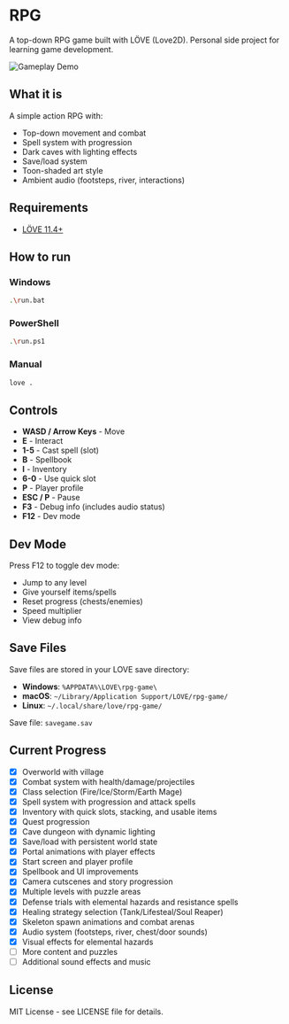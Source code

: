 # RPG

A top-down RPG game built with LÖVE (Love2D). Personal side project for learning game development.

![Gameplay Demo](assets/demo/rpg.gif)

## What it is

A simple action RPG with:
- Top-down movement and combat
- Spell system with progression
- Dark caves with lighting effects
- Save/load system
- Toon-shaded art style
- Ambient audio (footsteps, river, interactions)

## Requirements

- [LÖVE 11.4+](https://love2d.org/)

## How to run

### Windows
```bash
.\run.bat
```

### PowerShell
```bash
.\run.ps1
```

### Manual
```bash
love .
```

## Controls

- **WASD / Arrow Keys** - Move
- **E** - Interact
- **1-5** - Cast spell (slot)
- **B** - Spellbook
- **I** - Inventory
- **6-0** - Use quick slot
- **P** - Player profile
- **ESC / P** - Pause
- **F3** - Debug info (includes audio status)
- **F12** - Dev mode

## Dev Mode

Press F12 to toggle dev mode:
- Jump to any level
- Give yourself items/spells
- Reset progress (chests/enemies)
- Speed multiplier
- View debug info

## Save Files

Save files are stored in your LOVE save directory:
- **Windows**: `%APPDATA%\LOVE\rpg-game\`
- **macOS**: `~/Library/Application Support/LOVE/rpg-game/`
- **Linux**: `~/.local/share/love/rpg-game/`

Save file: `savegame.sav`

## Current Progress

- [x] Overworld with village
- [x] Combat system with health/damage/projectiles
- [x] Class selection (Fire/Ice/Storm/Earth Mage)
- [x] Spell system with progression and attack spells
- [x] Inventory with quick slots, stacking, and usable items
- [x] Quest progression
- [x] Cave dungeon with dynamic lighting
- [x] Save/load with persistent world state
- [x] Portal animations with player effects
- [x] Start screen and player profile
- [x] Spellbook and UI improvements
- [x] Camera cutscenes and story progression
- [x] Multiple levels with puzzle areas
- [x] Defense trials with elemental hazards and resistance spells
- [x] Healing strategy selection (Tank/Lifesteal/Soul Reaper)
- [x] Skeleton spawn animations and combat arenas
- [x] Audio system (footsteps, river, chest/door sounds)
- [x] Visual effects for elemental hazards
- [ ] More content and puzzles
- [ ] Additional sound effects and music

## License

MIT License - see LICENSE file for details.

